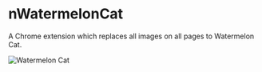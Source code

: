 # nWatermelonCat
A Chrome extension which replaces all images on all pages to Watermelon Cat.

![Watermelon Cat](https://aforistalirico.com/watermelon-cat.png)

